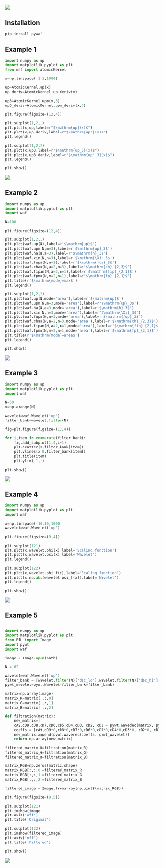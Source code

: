 ![](https://komarev.com/ghpvc/?username=Atomic-community&color=00af54)

## Installation
```bash
pip install pywaf
```

## Example 1
```python
import numpy as np
import matplotlib.pyplot as plt
from waf import AtomicKernel

x=np.linspace(-1,1,1000)

up=AtomicKernel.up(x)
up_deriv=AtomicKernel.up_deriv(x)

up3=AtomicKernel.upm(x,3)
up3_deriv=AtomicKernel.upm_deriv(x,3)

plt.figure(figsize=(12,4))

plt.subplot(1,2,1)
plt.plot(x,up,label=r"$\mathrm{up}(x)$")
plt.plot(x,up_deriv,label=r"$\mathrm{up'}(x)$")
plt.legend()

plt.subplot(1,2,2)
plt.plot(x,up3,label=r"$\mathrm{up_3}(x)$")
plt.plot(x,up3_deriv,label=r"$\mathrm{up'_3}(x)$")
plt.legend()

plt.show()
```
<img src="https://github.com/Atomic-community/.github/blob/main/example/example_1.png" >

## Example 2
```python
import numpy as np
import matplotlib.pyplot as plt
import waf

N=100

plt.figure(figsize=(12,4))

plt.subplot(1,2,1)
plt.plot(waf.up(N),label=r'$\mathrm{up}$')
plt.plot(waf.upm(N,m=3),label=r'$\mathrm{up}_3$')
plt.plot(waf.ha(N,a=3),label=r'$\mathrm{h}_3$')
plt.plot(waf.xin(N,n=3),label=r'$\mathrm{\Xi}_3$')
plt.plot(waf.fupn(N,n=3),label=r'$\mathrm{fup}_3$')
plt.plot(waf.chan(N,a=2,n=3),label=r'$\mathrm{ch}_{2,3}$')
plt.plot(waf.fipan(N,a=2,n=1),label=r'$\mathrm{fip}_{2,1}$')
plt.plot(waf.fpmn(N,m=2,n=1),label=r'$\mathrm{fp}_{2,1}$')
plt.title(r'$\mathrm{mode}=max$')
plt.legend()

plt.subplot(1,2,2)
plt.plot(waf.up(N,mode='area'),label=r'$\mathrm{up}$')
plt.plot(waf.upm(N,m=3,mode='area'),label=r'$\mathrm{up}_3$')
plt.plot(waf.ha(N,a=3,mode='area'),label=r'$\mathrm{h}_3$')
plt.plot(waf.xin(N,n=3,mode='area'),label=r'$\mathrm{\Xi}_3$')
plt.plot(waf.fupn(N,n=3,mode='area'),label=r'$\mathrm{fup}_3$')
plt.plot(waf.chan(N,a=2,n=3,mode='area'),label=r'$\mathrm{ch}_{2,3}$')
plt.plot(waf.fipan(N,a=2,n=1,mode='area'),label=r'$\mathrm{fip}_{2,1}$')
plt.plot(waf.fpmn(N,m=2,n=1,mode='area'),label=r'$\mathrm{fp}_{2,1}$')
plt.title(r'$\mathrm{mode}=area$')
plt.legend()

plt.show()
```
<img src="https://github.com/Atomic-community/.github/blob/main/example/example_2.png" >

## Example 3
```python
import numpy as np
import matplotlib.pyplot as plt
import waf

N=30
x=np.arange(N)

wavelet=waf.Wavelet('up')
filter_bank=wavelet.filter(N)

fig=plt.figure(figsize=(12,4))

for i,item in enumerate(filter_bank):
    fig.add_subplot(1,4,i+1)
    plt.scatter(x,filter_bank[item])
    plt.vlines(x,0,filter_bank[item])
    plt.title(item)
    plt.ylim(-1,1)

plt.show()
```
<img src="https://github.com/Atomic-community/.github/blob/main/example/example_3.png" >

## Example 4
```python
import numpy as np
import matplotlib.pyplot as plt
import waf

x=np.linspace(-10,10,1000)
wavelet=waf.Wavelet('up')

plt.figure(figsize=(9,4))

plt.subplot(121)
plt.plot(x,wavelet.phi(x),label='Scaling function')
plt.plot(x,wavelet.psi(x),label='Wavelet')
plt.legend()

plt.subplot(122)
plt.plot(x,wavelet.phi_f(x),label='Scaling function')
plt.plot(x,np.abs(wavelet.psi_f(x)),label='Wavelet')
plt.legend()

plt.show()
```
<img src="https://github.com/Atomic-community/.github/blob/main/example/example_4.png" >

## Example 5
```python

import numpy as np
import matplotlib.pyplot as plt
from PIL import Image
import pywt
import waf

image = Image.open(path)

N = 62

wavelet=waf.Wavelet('up')
filter_bank = [wavelet.filter(N)['dec_lo'],wavelet.filter(N)['dec_hi'],wavelet.filter(N)['rec_lo'],wavelet.filter(N)['rec_hi']]
pywt_wavelet=pywt.Wavelet(filter_bank=filter_bank)

matrix=np.array(image)
matrix_R=matrix[:,:,0]
matrix_G=matrix[:,:,1]
matrix_B=matrix[:,:,2]

def filtration(matrix):
    new_matrix=[]
    cA9,cD9,cD8,cD7,cD6,cD5,cD4,cD3, cD2, cD1 = pywt.wavedec(matrix, pywt_wavelet, mode='symmetric', level=9)
    coeffs = [cA9,cD9*0,cD8*0,cD7*0,cD6*0,cD5*0,cD4*0,cD3*0, cD2*0, cD1*0]
    new_matrix.append(pywt.waverec(coeffs, pywt_wavelet))
    return np.array(new_matrix)

filtered_matrix_R=filtration(matrix_R)
filtered_matrix_G=filtration(matrix_G)
filtered_matrix_B=filtration(matrix_B)

matrix_RGB=np.zeros(matrix.shape)
matrix_RGB[:,:,0]=filtered_matrix_R
matrix_RGB[:,:,1]=filtered_matrix_G
matrix_RGB[:,:,2]=filtered_matrix_B

filtered_image = Image.fromarray(np.uint8(matrix_RGB))

plt.figure(figsize=(9,5))

plt.subplot(121)
plt.imshow(image)
plt.axis('off')
plt.title('Original')

plt.subplot(122)
plt.imshow(filtered_image)
plt.axis('off')
plt.title('Filtered')

plt.show()
```
<img src="https://github.com/Atomic-community/.github/blob/main/example/example_5.png" >
